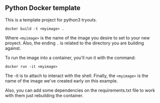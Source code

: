 ## Python Docker template

This is a template project for python3 tryouts.

`docker build -t <myimage> .`

Where `<myimage>` is the name of the image you desire to set to your new proyect.
Also, the ending `.` is related to the directory you are building against.

To run the image into a container, you'll run it with the command:

`docker run -it <myimage>`

The -it is to attach to interact with the shell.
Finally, the `<myimage>` is the name of the image we've created early on this example.

Also, you can add some dependencies on the requirements.txt file to work with them just rebuilding the container.